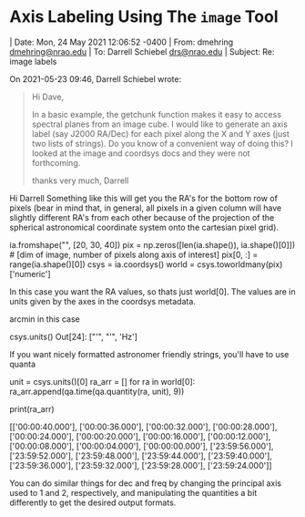 # Axis Labeling Using The ``image`` Tool

| Date: Mon, 24 May 2021 12:06:52 -0400
| From: dmehring <dmehring@nrao.edu>
| To: Darrell Schiebel <drs@nrao.edu>
| Subject: Re: image labels

On 2021-05-23 09:46, Darrell Schiebel wrote:
> Hi Dave,
> 
> In a basic example, the getchunk function makes it easy to access 
> spectral
> planes from an image cube. I would like to generate an axis label (say
> J2000 RA/Dec) for each pixel along the X and Y axes (just two lists of
> strings). Do you know of a convenient way of doing this? I looked at 
> the
> image and coordsys docs and they were not forthcoming.
> 
> thanks very much,
> Darrell

Hi Darrell
Something like this will get you the RA's for the bottom row of pixels 
(bear in mind that, in general, all pixels in a given column will have 
slightly different RA's from each other because of the projection of the 
spherical astronomical coordinate system onto the cartesian pixel grid).

ia.fromshape("", [20, 30, 40])
pix = np.zeros([len(ia.shape()), ia.shape()[0]]) # [dim of image, number 
of pixels along axis of interest]
pix[0, :] = range(ia.shape()[0])
csys = ia.coordsys()
world = csys.toworldmany(pix)['numeric']


In this case you want the RA values, so thats just world[0]. The values 
are in units given by the axes in the coordsys metadata.

arcmin in this case

csys.units()
Out[24]: ["'", "'", 'Hz']

If you want nicely formatted astronomer friendly strings, you'll have to 
use quanta

unit = csys.units()[0]
ra_arr = []
for ra in world[0]:
     ra_arr.append(qa.time(qa.quantity(ra, unit), 9))

print(ra_arr)

[['00:00:40.000'], ['00:00:36.000'], ['00:00:32.000'], ['00:00:28.000'], 
['00:00:24.000'], ['00:00:20.000'], ['00:00:16.000'], ['00:00:12.000'], 
['00:00:08.000'], ['00:00:04.000'], ['00:00:00.000'], ['23:59:56.000'], 
['23:59:52.000'], ['23:59:48.000'], ['23:59:44.000'], ['23:59:40.000'], 
['23:59:36.000'], ['23:59:32.000'], ['23:59:28.000'], ['23:59:24.000']]

You can do similar things for dec and freq by changing the principal 
axis used to 1 and 2, respectively, and manipulating the quantities a 
bit differently to get the desired output formats.
